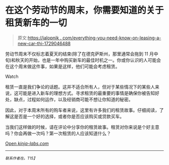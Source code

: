 # 在这个劳动节的周末，你需要知道的关于租赁新车的一切

> 原文:[https://jalopnik . com/everything-you-need-know-on-leasing-a-new-car-thi-1729046488](https://jalopnik.com/everything-you-need-to-know-about-leasing-a-new-car-thi-1729046488)

劳动节周末不仅标志着夏天的结束(除了在德克萨斯州，那里通常会拖到 11 月中旬)和秋天的开始，也是一年中购买新车的最佳时机之一。你或你认识的人可能会在这个周末做这件事，如果是这样，他们可能会考虑租赁。

Watch

租赁一直是我们争论的话题。这并不适合所有人，但对于某些情况下的某些人来说，这可能是进入新车的理想方式。寻求租赁的最重要的事情是确保你被告知好处，缺点，过程如何运作，以及经销商可能不想让你知道的秘密。

因此，对于本周末所有的购车者来说，这里有许多我们的租赁故事。仔细阅读，了解这是否是一个好的选择，或者你是否应该购买或贷款买车。

当我们这样做的时候，请在评论中分享你的租赁故事。租赁对你来说是个好主意吗？你会再做一次吗？第一次租赁的人应该知道什么？

[Open *kinja-labs.com*](http://kinja-labs.com/related-widget/?posts=1679935623,1595834519,1631496561,1638064679,1684896900,1691913652,1723618082,1720141330,1683525787,1679962322,1671323765,1595840167,1370490646&title=The%20Jalopnik%20Guide%20To%20Leasing)

* * *

<small>*联系作者在*</small>[<small></small>](mailto:patrick@jalopnik.com)*<small>*。*T15】</small>*